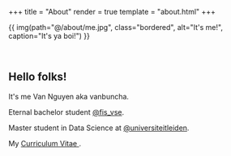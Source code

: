 +++
title = "About"
render = true
template = "about.html"
+++

{{ img(path="@/about/me.jpg", class="bordered", alt="It's me!", caption="It's ya boi!") }}

&nbsp;

## Hello folks!

It's me Van Nguyen aka vanbuncha.

Eternal bachelor student <a href="https://www.instagram.com/fis_vse/?hl=en">@fis_vse</a>.

Master student in Data Science at <a href="https://www.instagram.com/universiteitleiden/?hl=en">@universiteitleiden</a>.

My <a href=cv.pdf>Curriculum Vitae </a>.


